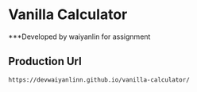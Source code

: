 # Vanilla Calculator
***Developed by waiyanlin for assignment

## Production Url
```
https://devwaiyanlinn.github.io/vanilla-calculator/
```